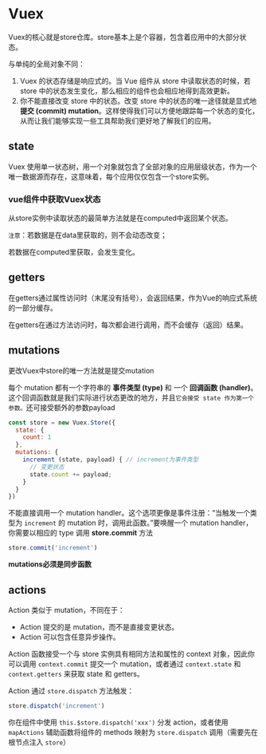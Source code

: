 # Vuex

Vuex的核心就是store仓库。store基本上是个容器，包含着应用中的大部分状态。

与单纯的全局对象不同：

1. Vuex 的状态存储是响应式的。当 Vue 组件从 store 中读取状态的时候，若 store 中的状态发生变化，那么相应的组件也会相应地得到高效更新。
2. 你不能直接改变 store 中的状态。改变 store 中的状态的唯一途径就是显式地**提交 (commit) mutation**。这样使得我们可以方便地跟踪每一个状态的变化，从而让我们能够实现一些工具帮助我们更好地了解我们的应用。



## state

Vuex 使用单一状态树，用一个对象就包含了全部对象的应用层级状态，作为一个唯一数据源而存在，这意味着，每个应用仅仅包含一个store实例。

### vue组件中获取Vuex状态

从store实例中读取状态的最简单方法就是在computed中返回某个状态。

`注意`：若数据是在data里获取的，则不会动态改变；

若数据在computed里获取，会发生变化。

## getters

在getters通过属性访问时（末尾没有括号），会返回结果，作为Vue的响应式系统的一部分缓存。

在getters在通过方法访问时，每次都会进行调用，而不会缓存（返回）结果。

## mutations

更改Vuex中store的唯一方法就是提交mutation

每个 mutation 都有一个字符串的 **事件类型 (type)** 和 一个 **回调函数 (handler)**。这个回调函数就是我们实际进行状态更改的地方，并且`它会接受 state 作为第一个参数。`还可接受额外的参数payload

```js
const store = new Vuex.Store({
  state: {
    count: 1
  },
  mutations: {
    increment (state, payload) { // increment为事件类型
      // 变更状态
      state.count += payload;
    }
  }
})
```

不能直接调用一个 mutation handler。这个选项更像是事件注册：“当触发一个类型为 `increment` 的 mutation 时，调用此函数。”要唤醒一个 mutation handler，你需要以相应的 type 调用 **store.commit** 方法

```js
store.commit('increment')
```

**mutations必须是同步函数**



## actions

Action 类似于 mutation，不同在于：

- Action 提交的是 mutation，而不是直接变更状态。
- Action 可以包含任意异步操作。

Action 函数接受一个与 store 实例具有相同方法和属性的 context 对象，因此你可以调用 `context.commit` 提交一个 mutation，或者通过 `context.state` 和 `context.getters` 来获取 state 和 getters。

Action 通过 `store.dispatch` 方法触发：

```js
store.dispatch('increment')
```

你在组件中使用 `this.$store.dispatch('xxx')` 分发 action，或者使用 `mapActions` 辅助函数将组件的 methods 映射为 `store.dispatch` 调用（需要先在根节点注入 `store`）